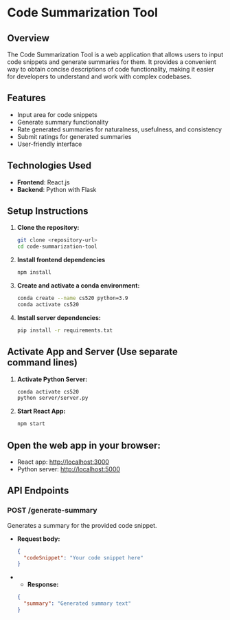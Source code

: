 # Code Summarization Tool

## Overview
The Code Summarization Tool is a web application that allows users to input code snippets and generate summaries for them. It provides a convenient way to obtain concise descriptions of code functionality, making it easier for developers to understand and work with complex codebases.

## Features
- Input area for code snippets
- Generate summary functionality
- Rate generated summaries for naturalness, usefulness, and consistency
- Submit ratings for generated summaries
- User-friendly interface

## Technologies Used
- **Frontend**: React.js
- **Backend**: Python with Flask

## Setup Instructions
1. **Clone the repository:**
   ```bash
   git clone <repository-url>
   cd code-summarization-tool

2. **Install frontend dependencies**
   ```bash
   npm install

3. **Create and activate a conda environment:**
   ```bash
   conda create --name cs520 python=3.9
   conda activate cs520

4. **Install server dependencies:**
   ```bash
   pip install -r requirements.txt

## Activate App and Server (Use separate command lines)

1. **Activate Python Server:**
   ```bash
   conda activate cs520
   python server/server.py

2. **Start React App:**
   ```bash
   npm start

## Open the web app in your browser:
- React app: [http://localhost:3000](http://localhost:3000)
- Python server: [http://localhost:5000](http://localhost:5000)

## API Endpoints

### POST /generate-summary
Generates a summary for the provided code snippet.

- **Request body:**
  ```json
  {
    "codeSnippet": "Your code snippet here"
  }

- - **Response:**
  ```json
  {
    "summary": "Generated summary text"
  }

